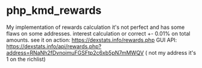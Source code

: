 # php_kmd_rewards
My implementation of rewards calculation it's not perfect and has some flaws on some addresses. interest calculation or correct +- 0.01% on total amounts.
see it on action:
https://dexstats.info/rewards.php  GUI
API: https://dexstats.info/api/rewards.php?address=RNaNh2fDvnoimuFGSFtp2c6xb5pN7mMWQV   ( not my address it's 1 on the richlist)


